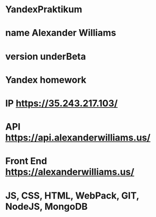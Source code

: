 # YandexPraktikum
# name Alexander Williams
# version underBeta
# Yandex homework
# IP https://35.243.217.103/
# API https://api.alexanderwilliams.us/
# Front End https://alexanderwilliams.us/
# JS, CSS, HTML, WebPack, GIT, NodeJS, MongoDB
